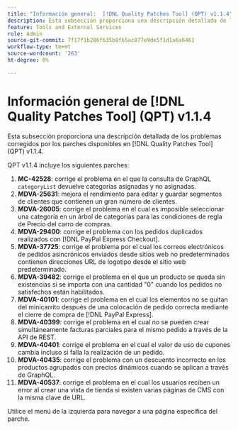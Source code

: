 ```yaml
---
title: "Información general:  [!DNL Quality Patches Tool] (QPT) v1.1.4"
description: Esta subsección proporciona una descripción detallada de los problemas corregidos por los parches disponibles en  [!DNL Quality Patches Tool] (QPT) v1.1.4.
feature: Tools and External Services
role: Admin
source-git-commit: 7f17f1b286f635b8f65ac877e9de5f1d1a6a6461
workflow-type: tm+mt
source-wordcount: '263'
ht-degree: 0%

---
```


# Información general de [!DNL Quality Patches Tool] (QPT) v1.1.4

Esta subsección proporciona una descripción detallada de los problemas corregidos por los parches disponibles en [!DNL Quality Patches Tool] (QPT) v1.1.4.

QPT v1.1.4 incluye los siguientes parches:

1. **MC-42528**: corrige el problema en el que la consulta de GraphQL `categoryList` devuelve categorías asignadas y no asignadas.
1. **MDVA-25631**: mejora el rendimiento para editar y guardar segmentos de clientes que contienen un gran número de clientes.
1. **MDVA-26005**: corrige el problema en el cual es imposible seleccionar una categoría en un árbol de categorías para las condiciones de regla de Precio del carro de compras.
1. **MDVA-29400**: corrige el problema con los pedidos duplicados realizados con [!DNL PayPal Express Checkout].
1. **MDVA-37725**: corrige el problema por el cual los correos electrónicos de pedidos asincrónicos enviados desde sitios web no predeterminados contienen direcciones URL de logotipo desde el sitio web predeterminado.
1. **MDVA-39482**: corrige el problema en el que un producto se queda sin existencias si se importa con una cantidad &quot;0&quot; cuando los pedidos no satisfechos están habilitados.
1. **MDVA-40101**: corrige el problema en el cual los elementos no se quitan del minicarrito después de una colocación de pedido correcta mediante el cierre de compra de [!DNL PayPal Express].
1. **MDVA-40399**: corrige el problema en el cual no se pueden crear simultáneamente facturas parciales para el mismo pedido a través de la API de REST.
1. **MDVA-40401**: corrige el problema en el cual el valor de uso de cupones cambia incluso si falla la realización de un pedido.
1. **MDVA-40435**: corrige el problema con un descuento incorrecto en los productos agrupados con precios dinámicos cuando se aplican a través de GraphQL.
1. **MDVA-40537**: corrige el problema en el cual los usuarios reciben un error al crear una vista de tienda si existen varias páginas de CMS con la misma clave de URL.

Utilice el menú de la izquierda para navegar a una página específica del parche.
